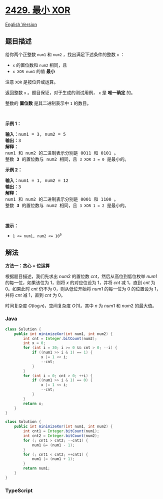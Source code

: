 # [2429. 最小 XOR](https://leetcode.cn/problems/minimize-xor)

[English Version](/solution/2400-2499/2429.Minimize%20XOR/README_EN.md)

## 题目描述

<!-- 这里写题目描述 -->

<p>给你两个正整数 <code>num1</code> 和 <code>num2</code> ，找出满足下述条件的整数 <code>x</code> ：</p>

<ul>
	<li><code>x</code> 的置位数和 <code>num2</code> 相同，且</li>
	<li><code>x XOR num1</code> 的值 <strong>最小</strong></li>
</ul>

<p>注意 <code>XOR</code> 是按位异或运算。</p>

<p>返回整数<em> </em><code>x</code> 。题目保证，对于生成的测试用例， <code>x</code> 是 <strong>唯一确定</strong> 的。</p>

<p>整数的 <strong>置位数</strong> 是其二进制表示中 <code>1</code> 的数目。</p>

<p>&nbsp;</p>

<p><strong>示例 1：</strong></p>

<pre><strong>输入：</strong>num1 = 3, num2 = 5
<strong>输出：</strong>3
<strong>解释：</strong>
num1 和 num2 的二进制表示分别是 0011 和 0101 。
整数 <strong>3</strong> 的置位数与 num2 相同，且 <code>3 XOR 3 = 0</code> 是最小的。
</pre>

<p><strong>示例 2：</strong></p>

<pre><strong>输入：</strong>num1 = 1, num2 = 12
<strong>输出：</strong>3
<strong>解释：</strong>
num1 和 num2 的二进制表示分别是 0001 和 1100 。
整数 <strong>3</strong> 的置位数与 num2 相同，且 <code>3 XOR 1 = 2</code> 是最小的。
</pre>

<p>&nbsp;</p>

<p><strong>提示：</strong></p>

<ul>
	<li><code>1 &lt;= num1, num2 &lt;= 10<sup>9</sup></code></li>
</ul>

## 解法

**方法一：贪心 + 位运算**

根据题目描述，我们先求出 $num2$ 的置位数 $cnt$，然后从高位到低位枚举 $num1$ 的每一位，如果该位为 $1$，则将 $x$ 的对应位设为 $1$，并将 $cnt$ 减 $1$，直到 $cnt$ 为 $0$。如果此时 $cnt$ 仍不为 $0$，则从低位开始将 $num1$ 的每一位为 $0$ 的位置设为 $1$，并将 $cnt$ 减 $1$，直到 $cnt$ 为 $0$。

时间复杂度 $O(\log n)$，空间复杂度 $O(1)$。其中 $n$ 为 $num1$ 和 $num2$ 的最大值。

### **Java**

```java
class Solution {
    public int minimizeXor(int num1, int num2) {
        int cnt = Integer.bitCount(num2);
        int x = 0;
        for (int i = 30; i >= 0 && cnt > 0; --i) {
            if ((num1 >> i & 1) == 1) {
                x |= 1 << i;
                --cnt;
            }
        }
        for (int i = 0; cnt > 0; ++i) {
            if ((num1 >> i & 1) == 0) {
                x |= 1 << i;
                --cnt;
            }
        }
        return x;
    }
}
```

```java
class Solution {
    public int minimizeXor(int num1, int num2) {
        int cnt1 = Integer.bitCount(num1);
        int cnt2 = Integer.bitCount(num2);
        for (; cnt1 > cnt2; --cnt1) {
            num1 &= (num1 - 1);
        }
        for (; cnt1 < cnt2; ++cnt1) {
            num1 |= (num1 + 1);
        }
        return num1;
    }
}
```

### **TypeScript**

